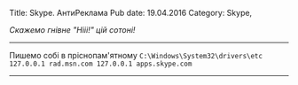 Title: Skype. АнтиРеклама
Pub date: 19.04.2016
Category: Skype, 

_Скажемо гнівне "Нііі!" цій сотоні!_

-----

Пишемо собі в пріснопам'ятному `C:\Windows\System32\drivers\etc`
`127.0.0.1 rad.msn.com
127.0.0.1 apps.skype.com`

-----